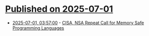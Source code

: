 # [Published on 2025-07-01](index.md)

* [2025-07-01, 03:57:00](https://soylentnews.org/article.pl?sid=25/06/30/1149231&from=rss) - [CISA, NSA Repeat Call for Memory Safe Programming Languages](https://soylentnews.org/article.pl?sid=25/06/30/1149231&from=rss)
